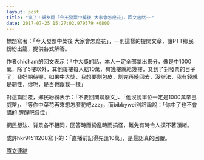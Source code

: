 ```yaml
---
layout: post
title: "瘋了！網友問「今天發票中獎後 大家會怎麼花」，回文居然⋯⋯"
date: 2017-07-25 15:27:02.979579 +0800
---
```


標題寫著：「今天發票中獎後 大家會怎麼花」，一則這樣的提問文章，讓PTT鄉民紛紛出籠，提供各式解答。

作者chicham的回文表示：「中大獎的話，本人ㄧ定全部拿出來分，像是中1000萬，除了5樓以外，其他每樓每人給10萬，有幾樓就給幾樓，又到了對發票的日子了，我好期待喔，如果中大獎，我想要割包皮，割完再縫回去，沒辦法，我有錢就是韌性，你呢，是否也跟我一樣」

對這篇回覆，鄉民紛紛表示：「不要回閒聊廢文」、「他沒說單位一定是1000萬辛巴威幣」、「等你中菜花再來想怎麼花吧zzz」，而bibbywei則評論說：「你中了也不會講的 醒醒吧各位」

網民想法、背景各不相同，回答時而紛亂時而搞怪，難免有時令人摸不著頭緒。

或許hkr91511208寫下的：「直播前記得先匯10萬」，是最認真的回覆。

<a href = "https://www.ptt.cc/bbs/Gossiping/M.1500954915.A.2A7.html">原文連結</a>

